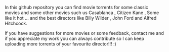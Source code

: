 In this github repository you can find movie torrents for some classic movies and some other movies such us Casablanca , Citizen Kane , Some like it hot ... and the best directors like Billy Wilder , John Ford and Alfred Hitchcock. 

If you have suggestions for more movies or some feedback, contact me and if you appreciate my work you can always contribute so I can keep uploading more torrents of your favourite director!!! :)
